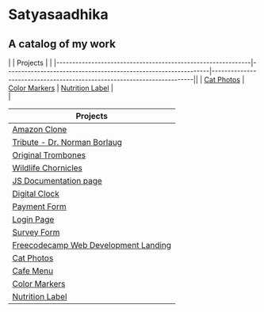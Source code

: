 # Satyasaadhika 
## A catalog of my work

|                |           Projects          |                  |
|-------------------------------------------------------------|----------------------------------------------------------------|------------------------------------------------------------------------||
| [Cat Photos](https://satyasaadhika.github.io/cat-photos/) |  [Color Markers](https://satyasaadhika.github.io/color-markers/) |   [Nutrition Label](https://satyasaadhika.github.io/nutrition-label/) |    
|

|Projects|
|--|
|  [Amazon Clone](https://satyasaadhika.github.io/amazon-clone/)                                    |
|  [Tribute - Dr. Norman Borlaug](https://satyasaadhika.github.io/tribute-page/)                    |
|  [Original Trombones](https://satyasaadhika.github.io/trombones/)                                 |
|  [Wildlife Chornicles](https://satyasaadhika.github.io/wildlife/)                                 |
|  [JS Documentation page](https://satyasaadhika.github.io/documentation/)                          |
|  [Digital Clock](https://satyasaadhika.github.io/digital-clock/)                                  |
|  [Payment Form](https://satyasaadhika.github.io/payment-form/)                                    |
|  [Login Page](https://satyasaadhika.github.io/login-page/)                                        |
|  [Survey Form](https://satyasaadhika.github.io/form/)                                             |
|  [Freecodecamp Web Development Landing](https://satyasaadhika.github.io/freecodecamp-wd-landing/) |
|  [Cat Photos](https://satyasaadhika.github.io/cat-photos/)                                        |
|  [Cafe Menu](https://satyasaadhika.github.io/cafe-menu/)                                          |
|  [Color Markers](https://satyasaadhika.github.io/color-markers/)                                  |
|  [Nutrition Label](https://satyasaadhika.github.io/nutrition-label/)                              |
